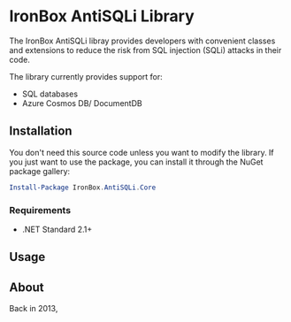 # IronBox AntiSQLi Library
The IronBox AntiSQLi libray provides developers with convenient classes and extensions to reduce the risk from SQL injection (SQLi) attacks in their code.

The library currently provides support for:

- SQL databases
- Azure Cosmos DB/ DocumentDB

## Installation

You don't need this source code unless you want to modify the library. If you just want to use the package, you can install it through the NuGet package gallery:

```powershell
Install-Package IronBox.AntiSQLi.Core
```

### Requirements

- .NET Standard 2.1+



## Usage


## About
Back in 2013, 
